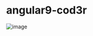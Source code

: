 # angular9-cod3r

![image](https://github.com/LuizFernandin/angular9-cod3r/assets/30814058/02896103-9a57-4d33-829d-9604f6fdf20d)
